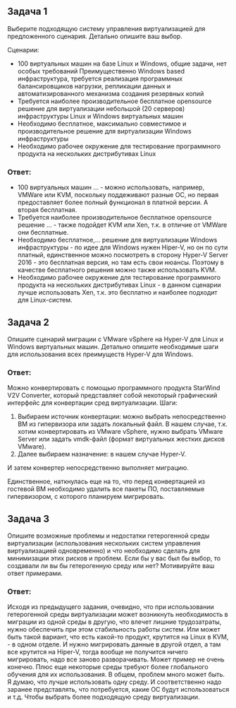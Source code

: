 ## Задача 1
Выберите подходящую систему управления виртуализацией для предложенного сценария. Детально опишите ваш выбор.

Сценарии:

* 100 виртуальных машин на базе Linux и Windows, общие задачи, нет особых требований
Преимущественно Windows based инфраструктура, требуется реализация программных балансировщиков нагрузки, репликации данных и автоматизированного механизма создания резервных копий
* Требуется наиболее производительное бесплатное opensource решение для виртуализации небольшой (20 серверов) инфраструктуры Linux и Windows виртуальных машин
* Необходимо бесплатное, максимально совместимое и производительное решение для виртуализации Windows инфраструктуры
* Необходимо рабочее окружение для тестирование программного продукта на нескольких дистрибутивах Linux
### Ответ:
* 100 виртуальных машин ... - можно использовать, например, VMWare или KVM, поскольку поддеживают разные ОС, но первая предоставляет более полный функционал в платной версии. А вторая бесплатная.
* Требуется наиболее производительное бесплатное opensource решение ... - также подойдет KVM или Xen, т.к. в отличие от VMWare они бесплатные.
* Необходимо бесплатное,... решение для виртуализации Windows инфраструктуры - по идее для Windows нужен Hiper-V, но он по сути платный, единственное можно посмотреть в сторону Hyper-V Server 2016 - это бесплатная версия, но там есть свои нюансы. Поэтому в качестве бесплатного решения можно также использовать KVM.
* Необходимо рабочее окружение для тестирование программного продукта на нескольких дистрибутивах Linux -  в данном сценарии лучше использовать Xen, т.к. это бесплатно и наиболее подходит для Linux-систем.

## Задача 2
Опишите сценарий миграции с VMware vSphere на Hyper-V для Linux и Windows виртуальных машин. Детально опишите необходимые шаги для использования всех преимуществ Hyper-V для Windows.

### Ответ:
Можно конвертировать с помощью программного продукта StarWind V2V Converter, который представляет собой некоторый графический интерфейс для конвертации сред виртуализации.
Шаги:
1. Выбираем источник конвертации: можно выбрать непосредственно ВМ из гипервизора или задать локальный файл. В нашем случае, т.к. хотим конвертировать из VMware vSphere, нужно выбрать VMware Server или задать vmdk-файл (формат виртуальных жестких дисков VMware).
2. Далее выбираем назначение: в нашем случае Hyper-V.

И затем конвертер непосредственно выполняет миграцию.

Единственное, наткнулась еще на то, что перед конвертацией из гостевой ВМ необходимо удалить все пакеты ПО, поставляемые гипервизором, с которого планируем мигрировать.
## Задача 3
Опишите возможные проблемы и недостатки гетерогенной среды виртуализации (использования нескольких систем управления виртуализацией одновременно) и что необходимо сделать для минимизации этих рисков и проблем. Если бы у вас был бы выбор, то создавали ли вы бы гетерогенную среду или нет? Мотивируйте ваш ответ примерами.

### Ответ:
Исходя из предыдущего задания, очевидно, что при использовании 
гетерогенной среды виртуализации может возникнуть необходимость 
в миграции из одной среды в другую, что влечет лишние 
трудозатраты, нужно обеспечить при этом стабильность 
работы систем. Или может быть такой вариант, 
что есть какой-то продукт, крутится на Linux в KVM, - в одном отделе.
И нужно мигрировать данные в другой отдел, а там все крутится на 
Hiper-V, тогда вообще не получится ничего мигрировать, 
надо все заново разворачивать.
Может пример не очень конечно. 
Плюс еще некоторые среды требуют более глобального обучения 
для их использования.
В общем, проблем много может быть. Я думаю, что лучше использовать 
одну среду. И соответственно надо заранее представлять, 
что потребуется, какие ОС будут использоваться и т.д. Чтобы
выбрать более подходящую среду виртуализации.